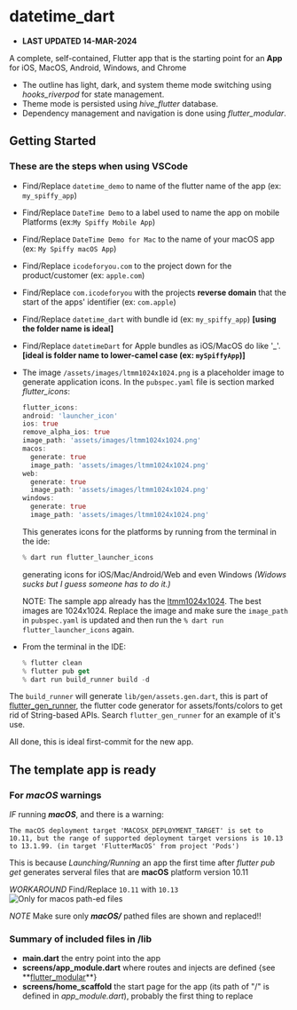 # datetime_dart

- **LAST UPDATED 14-MAR-2024**

A complete, self-contained, Flutter app that is the starting point for an **App** for iOS, MacOS, Android, Windows, and Chrome

- The outline has light, dark, and system theme mode switching using *hooks_riverpod* for state management.
- Theme mode is persisted using *hive_flutter* database.
- Dependency management and navigation is done using *flutter_modular*.

## Getting Started

### These are the steps when using VSCode

- Find/Replace `datetime_demo` to name of the flutter name of the app (ex: `my_spiffy_app`)
- Find/Replace `DateTime Demo` to a label used to name the app on mobile Platforms (ex:`My Spiffy Mobile App`)
- Find/Replace `DateTime Demo for Mac` to the name of your macOS app (ex: `My Spiffy macOS App`)
- Find/Replace `icodeforyou.com` to the project down for the product/customer (ex: `apple.com`)
- Find/Replace `com.icodeforyou` with the projects **reverse domain** that the start of the apps' identifier (ex: `com.apple`)
- Find/Replace `datetime_dart` with bundle id (ex: `my_spiffy_app`) **[using the folder name is ideal]**
- Find/Replace `datetimeDart` for Apple bundles as iOS/MacOS do like '_'. **[ideal is folder name to lower-camel case (ex: `mySpiffyApp`)]**
- The image `/assets/images/ltmm1024x1024.png` is a placeholder image to generate application icons. In the `pubspec.yaml` file is section marked *flutter_icons*:

  ```dart
  flutter_icons:
  android: 'launcher_icon'
  ios: true
  remove_alpha_ios: true
  image_path: 'assets/images/ltmm1024x1024.png'
  macos:
    generate: true
    image_path: 'assets/images/ltmm1024x1024.png'
  web:
    generate: true
    image_path: 'assets/images/ltmm1024x1024.png'
  windows:
    generate: true
    image_path: 'assets/images/ltmm1024x1024.png'

  ```

  This generates icons for the platforms by running from the terminal in the ide:

  ```dart
  % dart run flutter_launcher_icons
  ```

  generating icons for iOS/Mac/Android/Web and even Windows *(Widows sucks but I guess someone has to do it.)*

  NOTE: The sample app already has the [ltmm1024x1024](assets/images/ltmm1024x1024.png). The best images are 1024x1024. Replace the image and make sure the `image_path` in `pubspec.yaml` is updated and then run the
  `% dart run flutter_launcher_icons` again.

- From the terminal in the IDE:

  ```dart
  % flutter clean
  % flutter pub get
  % dart run build_runner build -d
  ```

The `build_runner` will generate `lib/gen/assets.gen.dart`, this is part of [flutter_gen_runner](https://pub.dev/packages/flutter_gen_runner), the flutter code generator for assets/fonts/colors to get rid of String-based APIs. Search `flutter_gen_runner` for an example of it's use.

All done, this is ideal first-commit for the new app.

## The template app is ready

### For ***macOS*** warnings

*IF* running ***macOS***, and there is a warning:

`The macOS deployment target 'MACOSX_DEPLOYMENT_TARGET' is set to 10.11, but the range of supported deployment target versions is 10.13 to 13.1.99. (in target 'FlutterMacOS' from project 'Pods')`

This is because *Launching/Running* an app the first time after *flutter pub get* generates serveral files that are **macOS** platform version 10.11

*WORKAROUND* Find/Replace `10.11` with `10.13` ![Only for macos path-ed files](/README/mac_os_deployment_target_workaround.png)

*NOTE* Make sure only ***macOS/*** pathed files are shown and replaced!!

### Summary of included files in /lib

- **main.dart** the entry point into the app
- **screens/app_module.dart** where routes and injects are defined {see **[flutter_modular]([https:www.cnn.com](https://pub.dev/packages/flutter_modular))**}
- **screens/home_scaffold** the start page for the app (its path of "/" is defined in *app_module.dart*), probably the first thing to replace
